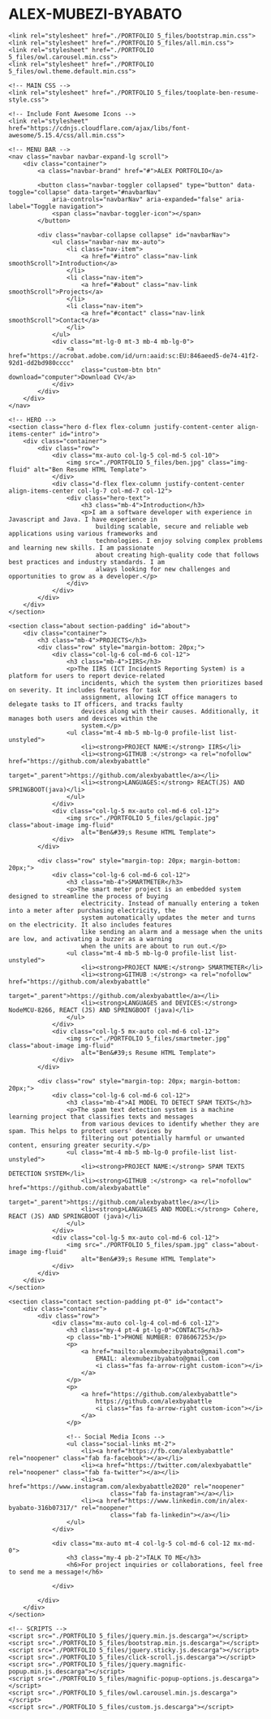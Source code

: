 # ALEX-MUBEZI-BYABATO

<html lang="en">

<head>
    <meta charset="UTF-8">
    <meta http-equiv="X-UA-Compatible" content="IE=edge">
    <meta name="viewport" content="width=device-width, initial-scale=1.0">
    <title>Alex Portfolio Page</title>

    <link rel="stylesheet" href="./PORTFOLIO 5_files/bootstrap.min.css">
    <link rel="stylesheet" href="./PORTFOLIO 5_files/all.min.css">
    <link rel="stylesheet" href="./PORTFOLIO 5_files/owl.carousel.min.css">
    <link rel="stylesheet" href="./PORTFOLIO 5_files/owl.theme.default.min.css">

    <!-- MAIN CSS -->
    <link rel="stylesheet" href="./PORTFOLIO 5_files/tooplate-ben-resume-style.css">

    <!-- Include Font Awesome Icons -->
    <link rel="stylesheet" href="https://cdnjs.cloudflare.com/ajax/libs/font-awesome/5.15.4/css/all.min.css">
</head>

<body data-spy="scroll" data-target="#navbarNav" data-offset="50">

    <!-- MENU BAR -->
    <nav class="navbar navbar-expand-lg scroll">
        <div class="container">
            <a class="navbar-brand" href="#">ALEX PORTFOLIO</a>

            <button class="navbar-toggler collapsed" type="button" data-toggle="collapse" data-target="#navbarNav"
                aria-controls="navbarNav" aria-expanded="false" aria-label="Toggle navigation">
                <span class="navbar-toggler-icon"></span>
            </button>

            <div class="navbar-collapse collapse" id="navbarNav">
                <ul class="navbar-nav mx-auto">
                    <li class="nav-item">
                        <a href="#intro" class="nav-link smoothScroll">Introduction</a>
                    </li>
                    <li class="nav-item">
                        <a href="#about" class="nav-link smoothScroll">Projects</a>
                    </li>
                    <li class="nav-item">
                        <a href="#contact" class="nav-link smoothScroll">Contact</a>
                    </li>
                </ul>
                <div class="mt-lg-0 mt-3 mb-4 mb-lg-0">
                    <a href="https://acrobat.adobe.com/id/urn:aaid:sc:EU:846aeed5-de74-41f2-92d1-dd2bd980cccc"
                        class="custom-btn btn" download="computer">Download CV</a>
                </div>
            </div>
        </div>
    </nav>

    <!-- HERO -->
    <section class="hero d-flex flex-column justify-content-center align-items-center" id="intro">
        <div class="container">
            <div class="row">
                <div class="mx-auto col-lg-5 col-md-5 col-10">
                    <img src="./PORTFOLIO 5_files/ben.jpg" class="img-fluid" alt="Ben Resume HTML Template">
                </div>
                <div class="d-flex flex-column justify-content-center align-items-center col-lg-7 col-md-7 col-12">
                    <div class="hero-text">
                        <h3 class="mb-4">Introduction</h3>
                        <p>I am a software developer with experience in Javascript and Java. I have experience in
                            building scalable, secure and reliable web applications using various frameworks and
                            technologies. I enjoy solving complex problems and learning new skills. I am passionate
                            about creating high-quality code that follows best practices and industry standards. I am
                            always looking for new challenges and opportunities to grow as a developer.</p>
                    </div>
                </div>
            </div>
        </div>
    </section>

    <section class="about section-padding" id="about">
        <div class="container">
            <h3 class="mb-4">PROJECTS</h3>
            <div class="row" style="margin-bottom: 20px;">
                <div class="col-lg-6 col-md-6 col-12">
                    <h3 class="mb-4">IIRS</h3>
                    <p>The IIRS (ICT IncidentS Reporting System) is a platform for users to report device-related
                        incidents, which the system then prioritizes based on severity. It includes features for task
                        assignment, allowing ICT office managers to delegate tasks to IT officers, and tracks faulty
                        devices along with their causes. Additionally, it manages both users and devices within the
                        system.</p>
                    <ul class="mt-4 mb-5 mb-lg-0 profile-list list-unstyled">
                        <li><strong>PROJECT NAME:</strong> IIRS</li>
                        <li><strong>GITHUB :</strong> <a rel="nofollow" href="https://github.com/alexbyabattle"
                                target="_parent">https://github.com/alexbyabattle</a></li>
                        <li><strong>LANGUAGES:</strong> REACT(JS) AND SPRINGBOOT(java)</li>
                    </ul>
                </div>
                <div class="col-lg-5 mx-auto col-md-6 col-12">
                    <img src="./PORTFOLIO 5_files/gclapic.jpg" class="about-image img-fluid"
                        alt="Ben&#39;s Resume HTML Template">
                </div>
            </div>

            <div class="row" style="margin-top: 20px; margin-bottom: 20px;">
                <div class="col-lg-6 col-md-6 col-12">
                    <h3 class="mb-4">SMARTMETER</h3>
                    <p>The smart meter project is an embedded system designed to streamline the process of buying
                        electricity. Instead of manually entering a token into a meter after purchasing electricity, the
                        system automatically updates the meter and turns on the electricity. It also includes features
                        like sending an alarm and a message when the units are low, and activating a buzzer as a warning
                        when the units are about to run out.</p>
                    <ul class="mt-4 mb-5 mb-lg-0 profile-list list-unstyled">
                        <li><strong>PROJECT NAME:</strong> SMARTMETER</li>
                        <li><strong>GITHUB :</strong> <a rel="nofollow" href="https://github.com/alexbyabattle"
                                target="_parent">https://github.com/alexbyabattle</a></li>
                        <li><strong>LANGUAGES and DEVICES:</strong> NodeMCU-8266, REACT (JS) AND SPRINGBOOT (java)</li>
                    </ul>
                </div>
                <div class="col-lg-5 mx-auto col-md-6 col-12">
                    <img src="./PORTFOLIO 5_files/smartmeter.jpg" class="about-image img-fluid"
                        alt="Ben&#39;s Resume HTML Template">
                </div>
            </div>

            <div class="row" style="margin-top: 20px; margin-bottom: 20px;">
                <div class="col-lg-6 col-md-6 col-12">
                    <h3 class="mb-4">AI MODEL TO DETECT SPAM TEXTS</h3>
                    <p>The spam text detection system is a machine learning project that classifies texts and messages
                        from various devices to identify whether they are spam. This helps to protect users' devices by
                        filtering out potentially harmful or unwanted content, ensuring greater security.</p>
                    <ul class="mt-4 mb-5 mb-lg-0 profile-list list-unstyled">
                        <li><strong>PROJECT NAME:</strong> SPAM TEXTS DETECTION SYSTEM</li>
                        <li><strong>GITHUB :</strong> <a rel="nofollow" href="https://github.com/alexbyabattle"
                                target="_parent">https://github.com/alexbyabattle</a></li>
                        <li><strong>LANGUAGES AND MODEL:</strong> Cohere, REACT (JS) AND SPRINGBOOT (java)</li>
                    </ul>
                </div>
                <div class="col-lg-5 mx-auto col-md-6 col-12">
                    <img src="./PORTFOLIO 5_files/spam.jpg" class="about-image img-fluid"
                        alt="Ben&#39;s Resume HTML Template">
                </div>
            </div>
        </div>
    </section>

    <section class="contact section-padding pt-0" id="contact">
        <div class="container">
            <div class="row">
                <div class="mx-auto col-lg-4 col-md-6 col-12">
                    <h3 class="my-4 pt-4 pt-lg-0">CONTACTS</h3>
                    <p class="mb-1">PHONE NUMBER: 0786067253</p>
                    <p>
                        <a href="mailto:alexmubezibyabato@gmail.com">
                            EMAIL: alexmubezibyabato@gmail.com
                            <i class="fas fa-arrow-right custom-icon"></i>
                        </a>
                    </p>
                    <p>
                        <a href="https://github.com/alexbyabattle">
                            https://github.com/alexbyabattle
                            <i class="fas fa-arrow-right custom-icon"></i>
                        </a>
                    </p>

                    <!-- Social Media Icons -->
                    <ul class="social-links mt-2">
                        <li><a href="https://fb.com/alexbyabattle" rel="noopener" class="fab fa-facebook"></a></li>
                        <li><a href="https://twitter.com/alexbyabattle" rel="noopener" class="fab fa-twitter"></a></li>
                        <li><a href="https://www.instagram.com/alexbyabattle2020" rel="noopener"
                                class="fab fa-instagram"></a></li>
                        <li><a href="https://www.linkedin.com/in/alex-byabato-316b07317/" rel="noopener"
                                class="fab fa-linkedin"></a></li>
                    </ul>
                </div>

                <div class="mx-auto mt-4 col-lg-5 col-md-6 col-12 mx-md-0">
                    <h3 class="my-4 pb-2">TALK TO ME</h3>
                    <h6>For project inquiries or collaborations, feel free to send me a message!</h6>
                   
                </div>

            </div>
        </div>
    </section>

    <!-- SCRIPTS -->
    <script src="./PORTFOLIO 5_files/jquery.min.js.descarga"></script>
    <script src="./PORTFOLIO 5_files/bootstrap.min.js.descarga"></script>
    <script src="./PORTFOLIO 5_files/jquery.sticky.js.descarga"></script>
    <script src="./PORTFOLIO 5_files/click-scroll.js.descarga"></script>
    <script src="./PORTFOLIO 5_files/jquery.magnific-popup.min.js.descarga"></script>
    <script src="./PORTFOLIO 5_files/magnific-popup-options.js.descarga"></script>
    <script src="./PORTFOLIO 5_files/owl.carousel.min.js.descarga"></script>
    <script src="./PORTFOLIO 5_files/custom.js.descarga"></script>

</body>

</html>

